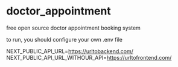 # doctor_appointment
free open source doctor appointment booking system

to run, you should configure your own .env file

NEXT_PUBLIC_API_URL=https://urltobackend.com/
NEXT_PUBLIC_API_URL_WITHOUR_API=https://urltofrontend.com/
